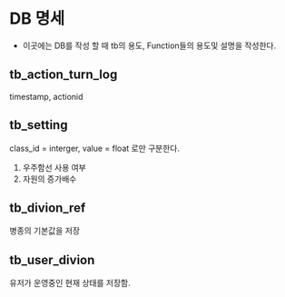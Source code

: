 # DB 명세
- 이곳에는 DB를 작성 할 때 tb의 용도, Function들의 용도및 설명을 작성한다. 

## tb_action_turn_log
timestamp, actionid

## tb_setting
class_id = interger, value = float 로만 구분한다.
1. 우주함선 사용 여부
2. 자원의 증가배수

## tb_divion_ref
병종의 기본값을 저장

## tb_user_divion
유저가 운영중인 현재 상태를 저장함.

